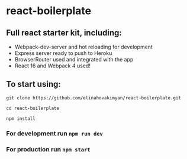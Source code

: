 # react-boilerplate

## Full react starter kit, including:
- Webpack-dev-server and hot reloading for development
- Express server ready to push to Heroku
- BrowserRouter used and integrated with the app
- React 16 and Webpack 4 used!

## To start using:
`git clone https://github.com/elinahovakimyan/react-boilerplate.git`

`cd react-boilerplate`

`npm install`

### For development run `npm run dev`

### For production run `npm start`
